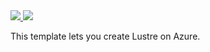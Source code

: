 ﻿<a href="https://portal.azure.com/#create/Microsoft.Template/uri/https%3A%2F%2Fraw.githubusercontent.com%2Fgshuichi%2Flustre-azure%2Fmaster%2Fazuredeploy.json" target="_blank">
    <img src="http://azuredeploy.net/deploybutton.png"/>
</a>
<a href="http://armviz.io/#/?load=https%3A%2F%2Fraw.githubusercontent.com%2Fgshuichi%2Flustre-azure%2Fmaster%2Fazuredeploy.json" target="_blank">
  <img src="http://armviz.io/visualizebutton.png"/>
</a>

This template lets you create Lustre on Azure.
